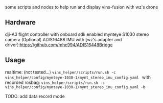 some scripts and nodes to help run and display vins-fusion with wz's drone

## Hardware
dji-A3 flight controller with onboard sdk enabled
mynteye S1030 stereo camera
(Optional) ADIS16488 IMU with [wz's adapter and driver]:https://github.com/mhc994/ADIS16448Bridge 

## Usage
realtime: (not tested...)
```vins_helper/scripts/run.sh -c vins_helper/config/mynteye-1030-1/mynt_stereo_imu_config.yaml ```
with recorded rosbag:
```vins_helper/scripts/run.sh -c vins_helper/config/mynteye-1030-1/mynt_stereo_imu_config.yaml -b```

TODO: add data record mode
